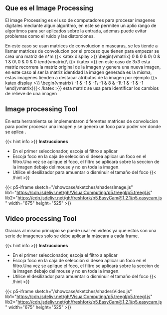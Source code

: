 ## Que es el Image Processing 

El image Processing es el uso de computadores para procesar imagenes digitales mediante algun algoritmo, en este se permiten un aplio rango de algoritmos para ser aplicados sobre la entrada, ademas puede evitar problemas como el ruido y las distorciones.

En este caso se usan matrices de convolucion o mascaras, se les tiende a llamar matrices de convolucion por el proceso que tienen para empezar se crea una matriz de n*m
{{< katex display >}}  \begin{vmatrix} 0 & 0 & 0\\ 0 & 1 & 0\\ 0 & 0 & 0 \end{vmatrix}\ {{< /katex >}} 
en este caso de 3x3 esta matriz recorrera la matriz original de la imagen y genera una nueva imagen, en este caso al ser la matriz identidad la imagen generada es la misma, estas imagenes tienden a destacar atributos de la imagen por ejemplo 
{{< katex display >}}  \begin{vmatrix} -1 & -1 & -1\\ -1 & 8 & -1\\-1 & -1 & -1 \end{vmatrix}{{< /katex >}} 
esta matriz se usa para identificar los cambios de relieve de una 
imagen

## Image processing Tool

En esta herramienta se implementaron diferentes matrices de convolucion para poder procesar una imagen y se genero un foco para poder ver donde se aplica .

{{< hint info >}} **Instrucciones** 
- En el primer seleccionador, escoja el filtro a aplicar
- Escoja foco en la caja de selección si desea aplicar un foco en el filtro.Una vez se aplique el foco, el filtro se aplicará sobre la seccion de la imagen debajo del mouse y no en toda la imagen.
- Utilice el desilizador para amuentar o disminuir el tamaño del foco
{{< /hint >}} 

{{< p5-iframe sketch="/showcase/sketches/shadersImage.js" lib1="https://cdn.jsdelivr.net/gh/VisualComputing/p5.treegl/p5.treegl.js" lib2="https://cdn.jsdelivr.net/gh/freshfork/p5.EasyCam@1.2.1/p5.easycam.js" width="675" height="525" >}}

## Video processing Tool

Gracias al mismo principio se puede usar en videos ya que estos son una serie de imagenes solo se debe aplicar la máscara a cada frame.

{{< hint info >}} **Instrucciones** 
- En el primer seleccionador, escoja el filtro a aplicar
- Escoja foco en la caja de selección si desea aplicar un foco en el filtro.Una vez se aplique el foco, el filtro se aplicará sobre la seccion de la imagen debajo del mouse y no en toda la imagen.
- Utilice el desilizador para amuentar o disminuir el tamaño del foco
{{< /hint >}} 

{{< p5-iframe sketch="/showcase/sketches/shadersVideo.js" lib1="https://cdn.jsdelivr.net/gh/VisualComputing/p5.treegl/p5.treegl.js" lib2="https://cdn.jsdelivr.net/gh/freshfork/p5.EasyCam@1.2.1/p5.easycam.js" width="675" height="525" >}}